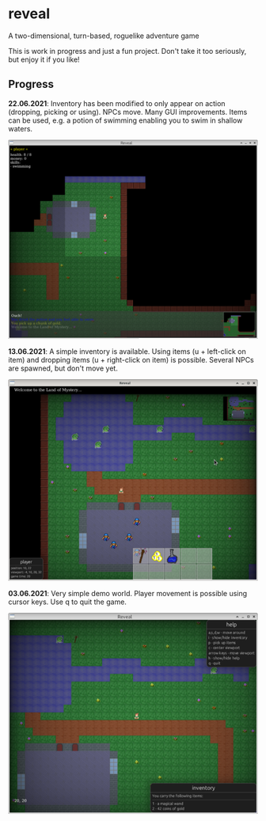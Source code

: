 # reveal

A two-dimensional, turn-based, roguelike adventure game

This is work in progress and just a fun project. Don't take it too
seriously, but enjoy it if you like!

## Progress

**22.06.2021**: Inventory has been modified to only appear on action
(dropping, picking or using). NPCs move. Many GUI improvements. Items
can be used, e.g. a potion of swimming enabling you to swim in shallow
waters.

![2021-06-22: screenshot](./web/210622-screenshot.png "22.06.2021")

**13.06.2021**: A simple inventory is available. Using items (u +
left-click on item) and dropping items (u + right-click on item) is
possible. Several NPCs are spawned, but don't move yet.

![2021-06-13: screenshot](./web/210613-screenshot_640.png "13.06.2021")

**03.06.2021**: Very simple demo world. Player movement is possible using
cursor keys. Use q to quit the game.

![2021-06-03: screenshot](./web/210603-screenshot_640.png "03.06.2021")




